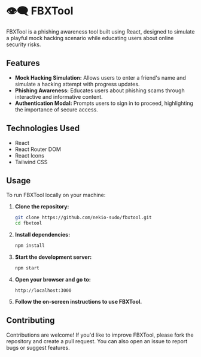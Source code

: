 # 👁‍🗨 FBXTool

FBXTool is a phishing awareness tool built using React, designed to simulate a playful mock hacking scenario while educating users about online security risks.

## Features

- **Mock Hacking Simulation:** Allows users to enter a friend's name and simulate a hacking attempt with progress updates.
- **Phishing Awareness:** Educates users about phishing scams through interactive and informative content.
- **Authentication Modal:** Prompts users to sign in to proceed, highlighting the importance of secure access.

## Technologies Used

- React
- React Router DOM
- React Icons
- Tailwind CSS

## Usage

To run FBXTool locally on your machine:

1. **Clone the repository:**

   ```bash
   git clone https://github.com/nekio-sudo/fbxtool.git
   cd fbxtool
   ```

2. **Install dependencies:**

   ```bash
   npm install
   ```

3. **Start the development server:**

   ```bash
   npm start
   ```

4. **Open your browser and go to:**

   ```
   http://localhost:3000
   ```

5. **Follow the on-screen instructions to use FBXTool.**

## Contributing

Contributions are welcome! If you'd like to improve FBXTool, please fork the repository and create a pull request. You can also open an issue to report bugs or suggest features.

